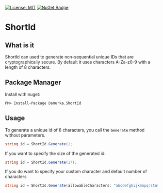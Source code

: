 [![License: MIT](https://img.shields.io/badge/License-MIT-yellow.svg)](LICENSE) [![NuGet Badge](https://buildstats.info/nuget/Damurka.ShortId)](https://www.nuget.org/packages/Damurka.ShortId)

# ShortId

## What is it
ShortId can used to generate non-sequential unique IDs that are cryptographically secure.
By default it uses characters A-Za-z0-9 with a length of 8 characters.

## Package Manager

Install with nuget:

```
PM> Install-Package Damurka.ShortId
```

## Usage

To generate a unique id of 8 characters, you call the `Generate` method without parameters.

```csharp
string id = ShortId.Generate();
```

If you want to specify the size of the generated id.

```csharp
string id = ShortId.Generate(17);
```

If you do want to specify your custom character and default number of characters

```csharp
string id = ShortId.Generate(allowableCharacters: "abcdefghijkmnpqrstuvwxyz2345678");
```
